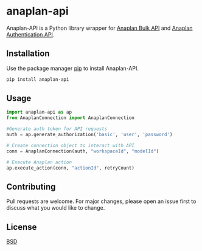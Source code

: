 # anaplan-api

Anaplan-API is a Python library wrapper for [Anaplan Bulk API](https://anaplanbulkapi20.docs.apiary.io/) and [Anaplan Authentication API](https://anaplanauthentication.docs.apiary.io/).

## Installation

Use the package manager [pip](https://pypi.org/project/anaplan-api/) to install Anaplan-API.

```bash
pip install anaplan-api
```

## Usage

```python
import anaplan-api as ap
from AnaplanConnection import AnaplanConnection

#Generate auth token for API requests
auth = ap.generate_authorization('basic', 'user', 'password')

# Create connection object to interact with API
conn = AnaplanConnection(auth, "workspaceId", "modelId")

# Execute Anaplan action
ap.execute_action(conn, "actionId", retryCount)
```

## Contributing
Pull requests are welcome. For major changes, please open an issue first to discuss what you would like to change.

## License
[BSD](https://opensource.org/licenses/BSD-2-Clause)